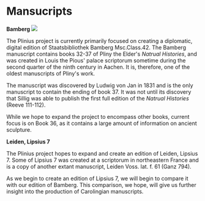 # Mansucripts

**Bamberg**
![](http://i.imgur.com/cl9lr6B.jpg)


The Plinius project is currently primarily focused on creating a diplomatic, digital edition of Staatsbibliothek Bamberg Msc.Class.42. The Bamberg manuscript contains books 32-37 of Pliny the Elder's *Natrual Histories*,  and was created
in Louis the Pious' palace scriptorum sometime during the second quarter of the ninth century in Aachen. It is, therefore, one of the oldest manuscripts of Pliny's work.

The manuscript was discovered by Ludwig von Jan in 1831 and is the only manuscript to contain the ending of book 37. It was not until its discovery that Sillig was able to publish the first full edition of the *Natrual Histories* (Reeve 111-112).

While we hope to expand the project to encompass other books, current focus is on Book 36, as it contains a large amount of information on ancient sculpture.


**Leiden, Lipsius 7**

The Plinius project hopes to expand and create an edition of Leiden, Lipsius 7. Some of Lipsius 7 was created at a scriptorum in northeastern France and is a copy of another extant manuscript, Leiden Voss. lat. f. 61 (Ganz 794).

As we begin to create an edition of Lipsius 7, we will begin to compare it with our edition of Bamberg. This comparison, we hope, will give us further insight into the production of Carolingian manuscripts.
